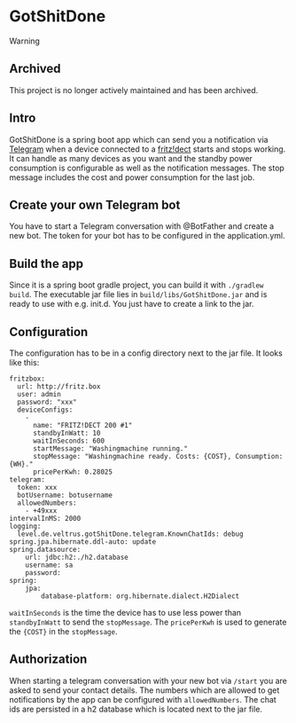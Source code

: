 # GotShitDone

>[!WARNING]
>## Archived
>
>This project is no longer actively maintained and has been archived.


## Intro

GotShitDone is a spring boot app which can send you a 
notification via [Telegram](https://telegram.org/) when a device connected to a
[fritz!dect](https://avm.de/produkte/fritzdect/fritzdect-200) starts and stops
working. It can handle as many devices as you want and the standby power consumption is
configurable as well as the notification messages. The stop message includes the cost and 
power consumption for the last job.

## Create your own Telegram bot

You have to start a Telegram conversation with @BotFather and create a new bot.
The token for your bot has to be configured in the application.yml.

## Build the app

Since it is a spring boot gradle project, you can build it with `./gradlew build`.
The executable jar file lies in `build/libs/GotShitDone.jar` and is ready to use with e.g. init.d.
You just have to create a link to the jar.

## Configuration

The configuration has to be in a config directory next to the jar file. It looks like this:

    fritzbox:
      url: http://fritz.box
      user: admin
      password: "xxx"
      deviceConfigs:
        -
          name: "FRITZ!DECT 200 #1"
          standbyInWatt: 10
          waitInSeconds: 600
          startMessage: "Washingmachine running."
          stopMessage: "Washingmachine ready. Costs: {COST}, Consumption: {WH}."
          pricePerKwh: 0.28025
    telegram:
      token: xxx
      botUsername: botusername
      allowedNumbers:
        - +49xxx
    intervalInMS: 2000
    logging:
      level.de.veltrus.gotShitDone.telegram.KnownChatIds: debug
    spring.jpa.hibernate.ddl-auto: update
    spring.datasource:
        url: jdbc:h2:./h2.database
        username: sa
        password:
    spring:
        jpa:
            database-platform: org.hibernate.dialect.H2Dialect
    
`waitInSeconds` is the time the device has to use less power than `standbyInWatt` to 
send the `stopMessage`. The `pricePerKwh` is used to generate the `{COST}` in the `stopMessage`.

## Authorization

When starting a telegram conversation with your new bot via `/start` you are asked to send your
contact details. The numbers which are allowed to get notifications by the app can be
configured with `allowedNumbers`. The chat ids are persisted in a h2 database which is located next
to the jar file.
